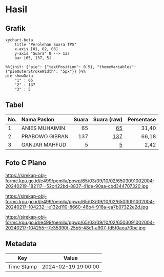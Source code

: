 # Hasil

## Grafik

```mermaid
xychart-beta
    title "Perolehan Suara TPS"
    x-axis [01, 02, 03]
    y-axis "Suara" 0 --> 137
    bar [65, 137, 5]
```

```mermaid
%%{init: {"pie": {"textPosition": 0.5}, "themeVariables": {"pieOuterStrokeWidth": "5px"}} }%%
pie showData
    "1" : 65
    "2" : 137
    "3" : 5
```

## Tabel

| No. | Nama Paslon    | Suara | Suara (raw) | Persentase |
|:--- |:-------------- | -----:| -----------:| ----------:|
| 1   | ANIES MUHAIMIN | 65    | [65][p-1]   | 31,40      |
| 2   | PRABOWO GIBRAN | 137   | [137][p-2]  | 66,18      |
| 3   | GANJAR MAHFUD  | 5     | [5][p-3]    | 2,42       |


[p-1]: https://github.com/gigit-pemilu/pemilu-2024-65-kalimantan-utara/blob/main/pilpres/hitung-suara/sub/65-kalimantan-utara/sub/03-nunukan/sub/09-nunukan-selatan/sub/1002-nunukan-selatan/sub/004-tps/sub/paslon-1.txt
[p-2]: https://github.com/gigit-pemilu/pemilu-2024-65-kalimantan-utara/blob/main/pilpres/hitung-suara/sub/65-kalimantan-utara/sub/03-nunukan/sub/09-nunukan-selatan/sub/1002-nunukan-selatan/sub/004-tps/sub/paslon-2.txt
[p-3]: https://github.com/gigit-pemilu/pemilu-2024-65-kalimantan-utara/blob/main/pilpres/hitung-suara/sub/65-kalimantan-utara/sub/03-nunukan/sub/09-nunukan-selatan/sub/1002-nunukan-selatan/sub/004-tps/sub/paslon-3.txt

## Foto C Plano

https://sirekap-obj-formc.kpu.go.id/e499/pemilu/ppwp/65/03/09/10/02/6503091002004-20240219-182117--52c422bd-8837-41de-90aa-cbd344707320.jpg

https://sirekap-obj-formc.kpu.go.id/e499/pemilu/ppwp/65/03/09/10/02/6503091002004-20240217-104232--e132d110-8660-46b4-916a-ea7b07322e2d.jpg

https://sirekap-obj-formc.kpu.go.id/e499/pemilu/ppwp/65/03/09/10/02/6503091002004-20240217-104255--7e35390f-25b5-48c1-a907-fd5f0aea70be.jpg


## Metadata

| Key        | Value               |
| ---------- | ------------------- |
| Time Stamp | 2024-02-19 19:00:00 |



